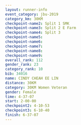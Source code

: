 ```yaml
---
layout: runner-info 
event_category: jbu-2019 
category_km: 30KM 
checkpoint-name2: Split 1 SMK 
checkpoint-name3: Split 2 E Farm 
checkpoint-name4: Split 3 
checkpoint-name5: 
checkpoint-name6: 
checkpoint-name7: 
checkpoint-name8: 
checkpoint-name9: 
overall_rank: 112
gender_rank: 23
category_rank: 10
bib: 34016
name: CINDY CHEAH EE LIN
distance: 30KM
category: 30KM Women Veteran
gender: Female
time: 4-37-07
start: 2-00-00
checkpoint2: 4-10-53
checkpoint3: 6-10-40
finish: 6-37-07
---
```

